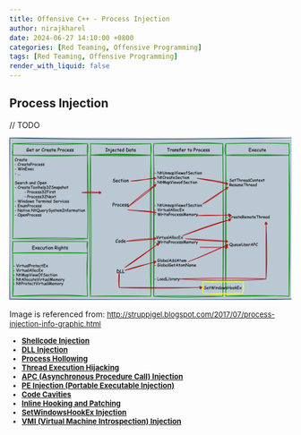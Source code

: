 ```yaml
---
title: Offensive C++ - Process Injection
author: nirajkharel
date: 2024-06-27 14:10:00 +0800
categories: [Red Teaming, Offensive Programming]
tags: [Red Teaming, Offensive Programming]
render_with_liquid: false
---
```



## Process Injection

// TODO

<img alt="" class="bf jp jq dj" loading="lazy" role="presentation" src="https://raw.githubusercontent.com/nirajkharel/nirajkharel.github.io/master/assets/img/images/proc-injection-1.png">

Image is referenced from:<font size="2"> <u> http://struppigel.blogspot.com/2017/07/process-injection-info-graphic.html<u>

- **Shellcode Injection**
- **DLL Injection**
- **Process Hollowing**
- **Thread Execution Hijacking**
- **APC (Asynchronous Procedure Call) Injection**
- **PE Injection (Portable Executable Injection)**
- **Code Cavities**
- **Inline Hooking and Patching**
- **SetWindowsHookEx Injection**
- **VMI (Virtual Machine Introspection) Injection**